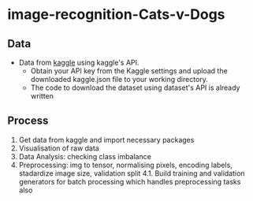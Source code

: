 # image-recognition-Cats-v-Dogs

## Data
- Data from [kaggle](https://www.kaggle.com/datasets/salader/dogs-vs-cats) using kaggle's API.
  - Obtain your API key from the Kaggle settings and upload the downloaded kaggle.json file to your working directory.
  - The code to download the dataset using dataset's API is already written

## Process
1. Get data from kaggle and import necessary packages
2.  Visualisation of raw data
3.  Data Analysis: checking class imbalance
4.  Preprocessing: img to tensor, normalising pixels, encoding labels, stadardize image size, validation split
4.1.  Build training and validation generators for batch processing which handles preprocessing tasks also

